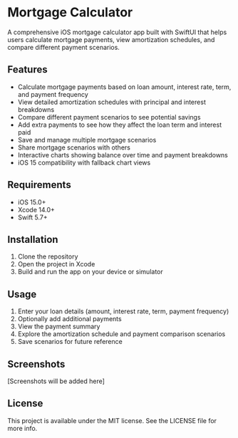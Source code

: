 # Mortgage Calculator

A comprehensive iOS mortgage calculator app built with SwiftUI that helps users calculate mortgage payments, view amortization schedules, and compare different payment scenarios.

## Features

- Calculate mortgage payments based on loan amount, interest rate, term, and payment frequency
- View detailed amortization schedules with principal and interest breakdowns
- Compare different payment scenarios to see potential savings
- Add extra payments to see how they affect the loan term and interest paid
- Save and manage multiple mortgage scenarios
- Share mortgage scenarios with others
- Interactive charts showing balance over time and payment breakdowns
- iOS 15 compatibility with fallback chart views

## Requirements

- iOS 15.0+
- Xcode 14.0+
- Swift 5.7+

## Installation

1. Clone the repository
2. Open the project in Xcode
3. Build and run the app on your device or simulator

## Usage

1. Enter your loan details (amount, interest rate, term, payment frequency)
2. Optionally add additional payments
3. View the payment summary
4. Explore the amortization schedule and payment comparison scenarios
5. Save scenarios for future reference

## Screenshots

[Screenshots will be added here]

## License

This project is available under the MIT license. See the LICENSE file for more info. 